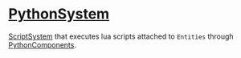 # [PythonSystem](PythonSystem.hpp)

[ScriptSystem](../../ScriptSystem.md) that executes lua scripts attached to `Entities` through [PythonComponents](../components/PythonComponent.md).